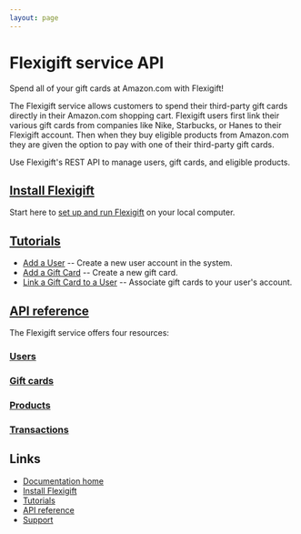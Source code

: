 ```yaml
---
layout: page
---
```


# Flexigift service API

Spend all of your gift cards at Amazon.com with Flexigift!

The Flexigift service allows customers to spend their third-party gift cards directly in their 
Amazon.com shopping cart. Flexigift users first link their various gift cards from companies like Nike, 
Starbucks, or Hanes to their Flexigift account. Then when they buy eligible products from Amazon.com 
they are given the option to pay with one of their third-party gift cards.

Use Flexigift's REST API to manage users, gift cards, and eligible products.

## [Install Flexigift](setup.md)

Start here to [set up and run Flexigift](setup.md) on your local computer.

## [Tutorials](tutorials/index.md)

* [Add a User](tutorials/add-a-user.md) -- Create a new user account in the system.
* [Add a Gift Card](tutorials/add-a-gift-card.md) -- Create a new gift card.
* [Link a Gift Card to a User](tutorials/link-card-to-user.md) -- Associate gift cards to your user's account.

## [API reference](api/index.md)

The Flexigift service offers four resources:

### [Users](api/users/index.md)

### [Gift cards](api/gift-cards/index.md)

### [Products](api/products/index.md)

### [Transactions](api/transactions/index.md)

## Links

* [Documentation home](index.md)
* [Install Flexigift](setup.md)
* [Tutorials](tutorials/index.md)
* [API reference](api/index.md)
* [Support](mailto:support@example.com)
